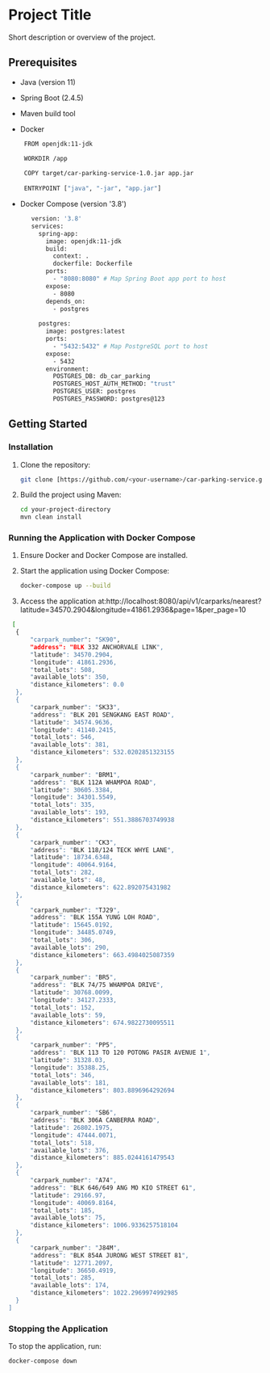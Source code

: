 # Project Title

Short description or overview of the project.

## Prerequisites

- Java (version 11)
- Spring Boot (2.4.5)
- Maven build tool
- Docker
   ```bash
    FROM openjdk:11-jdk

    WORKDIR /app
    
    COPY target/car-parking-service-1.0.jar app.jar
    
    ENTRYPOINT ["java", "-jar", "app.jar"]
   ```
  
- Docker Compose (version '3.8')
   ```bash
      version: '3.8'
      services:
        spring-app:
          image: openjdk:11-jdk
          build:
            context: .
            dockerfile: Dockerfile
          ports:
            - "8080:8080" # Map Spring Boot app port to host
          expose:
            - 8080
          depends_on:
            - postgres
      
        postgres:
          image: postgres:latest
          ports:
            - "5432:5432" # Map PostgreSQL port to host
          expose:
            - 5432
          environment:
            POSTGRES_DB: db_car_parking
            POSTGRES_HOST_AUTH_METHOD: "trust"
            POSTGRES_USER: postgres
            POSTGRES_PASSWORD: postgres@123
    ```

## Getting Started

### Installation

1. Clone the repository:

    ```bash
    git clone [https://github.com/<your-username>/car-parking-service.git]
    ```

2. Build the project using Maven:

    ```bash
    cd your-project-directory
    mvn clean install
    ```

### Running the Application with Docker Compose

1. Ensure Docker and Docker Compose are installed.

2. Start the application using Docker Compose:

    ```bash
    docker-compose up --build
    ```

3. Access the application at:http://localhost:8080/api/v1/carparks/nearest?latitude=34570.2904&longitude=41861.2936&page=1&per_page=10
  ```bash
   [
    {
        "carpark_number": "SK90",
        "address": "BLK 332 ANCHORVALE LINK",
        "latitude": 34570.2904,
        "longitude": 41861.2936,
        "total_lots": 508,
        "available_lots": 350,
        "distance_kilometers": 0.0
    },
    {
        "carpark_number": "SK33",
        "address": "BLK 201 SENGKANG EAST ROAD",
        "latitude": 34574.9636,
        "longitude": 41140.2415,
        "total_lots": 546,
        "available_lots": 381,
        "distance_kilometers": 532.0202851323155
    },
    {
        "carpark_number": "BRM1",
        "address": "BLK 112A WHAMPOA ROAD",
        "latitude": 30605.3384,
        "longitude": 34301.5549,
        "total_lots": 335,
        "available_lots": 193,
        "distance_kilometers": 551.3886703749938
    },
    {
        "carpark_number": "CK3",
        "address": "BLK 118/124 TECK WHYE LANE",
        "latitude": 18734.6348,
        "longitude": 40064.9164,
        "total_lots": 282,
        "available_lots": 48,
        "distance_kilometers": 622.892075431982
    },
    {
        "carpark_number": "TJ29",
        "address": "BLK 155A YUNG LOH ROAD",
        "latitude": 15645.0192,
        "longitude": 34485.0749,
        "total_lots": 306,
        "available_lots": 290,
        "distance_kilometers": 663.4984025087359
    },
    {
        "carpark_number": "BR5",
        "address": "BLK 74/75 WHAMPOA DRIVE",
        "latitude": 30768.0099,
        "longitude": 34127.2333,
        "total_lots": 152,
        "available_lots": 59,
        "distance_kilometers": 674.9822730095511
    },
    {
        "carpark_number": "PP5",
        "address": "BLK 113 TO 120 POTONG PASIR AVENUE 1",
        "latitude": 31328.03,
        "longitude": 35388.25,
        "total_lots": 346,
        "available_lots": 181,
        "distance_kilometers": 803.8896964292694
    },
    {
        "carpark_number": "SB6",
        "address": "BLK 306A CANBERRA ROAD",
        "latitude": 26802.1975,
        "longitude": 47444.0071,
        "total_lots": 518,
        "available_lots": 376,
        "distance_kilometers": 885.0244161479543
    },
    {
        "carpark_number": "A74",
        "address": "BLK 646/649 ANG MO KIO STREET 61",
        "latitude": 29166.97,
        "longitude": 40069.8164,
        "total_lots": 185,
        "available_lots": 75,
        "distance_kilometers": 1006.9336257518104
    },
    {
        "carpark_number": "J84M",
        "address": "BLK 854A JURONG WEST STREET 81",
        "latitude": 12771.2097,
        "longitude": 36650.4919,
        "total_lots": 285,
        "available_lots": 174,
        "distance_kilometers": 1022.2969974992985
    }
]
```

### Stopping the Application

To stop the application, run:

```bash
docker-compose down

